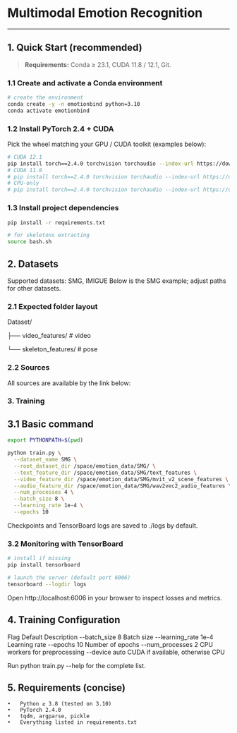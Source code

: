 # Multimodal Emotion Recognition

---

## 1. Quick Start (recommended)

> **Requirements:** Conda ≥ 23.1, CUDA 11.8 / 12.1, Git.

### 1.1 Create and activate a Conda environment

```bash
# create the environment
conda create -y -n emotionbind python=3.10
conda activate emotionbind
```


### 1.2 Install PyTorch 2.4 + CUDA

Pick the wheel matching your GPU / CUDA toolkit (examples below):

```bash
# CUDA 12.1
pip install torch==2.4.0 torchvision torchaudio --index-url https://download.pytorch.org/whl/cu121
# CUDA 11.8
# pip install torch==2.4.0 torchvision torchaudio --index-url https://download.pytorch.org/whl/cu118
# CPU-only
# pip install torch==2.4.0 torchvision torchaudio --index-url https://download.pytorch.org/whl/cpu
```


### 1.3 Install project dependencies

```bash
pip install -r requirements.txt

# for skeletons extracting
source bash.sh
```


## 2. Datasets

Supported datasets: SMG, IMIGUE
Below is the SMG example; adjust paths for other datasets.

### 2.1 Expected folder layout 

Dataset/

├── video_features/          # video


└── skeleton_features/       # pose

### 2.2 Sources

All sources are available by the link below:

[Datasets]: (https://disk.yandex.ru/d/khBrFTDT2FZO9Q) 

### 3. Training

## 3.1 Basic command

```bash
export PYTHONPATH=$(pwd)

python train.py \
  --dataset_name SMG \
  --root_dataset_dir /space/emotion_data/SMG/ \
  --text_feature_dir /space/emotion_data/SMG/text_features \
  --video_feature_dir /space/emotion_data/SMG/mvit_v2_scene_features \
  --audio_feature_dir /space/emotion_data/SMG/wav2vec2_audio_features \
  --num_processes 4 \
  --batch_size 8 \
  --learning_rate 1e-4 \
  --epochs 10
```

Checkpoints and TensorBoard logs are saved to ./logs by default.

### 3.2 Monitoring with TensorBoard

```bash
# install if missing
pip install tensorboard

# launch the server (default port 6006)
tensorboard --logdir logs
```

Open http://localhost:6006 in your browser to inspect losses and metrics.


## 4. Training Configuration

Flag	Default	Description
--batch_size	8	Batch size
--learning_rate	1e-4	Learning rate
--epochs	10	Number of epochs
--num_processes	2	CPU workers for preprocessing
--device	auto	CUDA if available, otherwise CPU

Run python train.py --help for the complete list.


## 5. Requirements (concise)
	•	Python ≥ 3.8 (tested on 3.10)
	•	PyTorch 2.4.0
	•	tqdm, argparse, pickle
	•	Everything listed in requirements.txt


